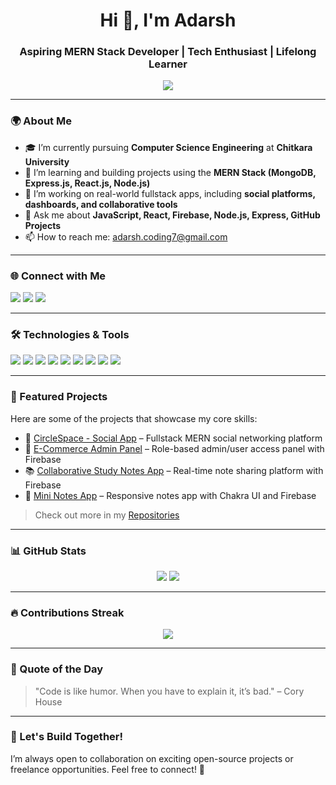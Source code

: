<h1 align="center">Hi 👋, I'm Adarsh</h1>
<h3 align="center">Aspiring MERN Stack Developer | Tech Enthusiast | Lifelong Learner</h3>

<p align="center">
  <img src="https://readme-typing-svg.demolab.com/?lines=Fullstack%20Web%20Developer;MERN%20Stack%20Enthusiast;Always%20learning%20new%20tech&center=true&width=380&height=45">
</p>

---

### 🌍 About Me

- 🎓 I’m currently pursuing **Computer Science Engineering** at **Chitkara University**  
- 🌱 I’m learning and building projects using the **MERN Stack (MongoDB, Express.js, React.js, Node.js)**  
- 🔭 I’m working on real-world fullstack apps, including **social platforms, dashboards, and collaborative tools**  
- 💬 Ask me about **JavaScript, React, Firebase, Node.js, Express, GitHub Projects**  
- 📫 How to reach me: [adarsh.coding7@gmail.com](mailto:adarsh.coding7@gmail.com)

---

### 🌐 Connect with Me

<p align="left">
  <a href="https://www.linkedin.com/in/adarsh0074/" target="_blank"><img src="https://img.shields.io/badge/LinkedIn-0077B5?style=for-the-badge&logo=linkedin&logoColor=white"></a>
  <a href="https://adarsh0074.github.io/" target="_blank"><img src="https://img.shields.io/badge/Portfolio-000000?style=for-the-badge&logo=About.me&logoColor=white"></a>
  <a href="mailto:adarsh.coding7@gmail.com" target="_blank"><img src="https://img.shields.io/badge/Email-D14836?style=for-the-badge&logo=gmail&logoColor=white"></a>
</p>

---

### 🛠️ Technologies & Tools

<p>
  <img src="https://img.shields.io/badge/JavaScript-F7DF1E?style=for-the-badge&logo=javascript&logoColor=black">
  <img src="https://img.shields.io/badge/React-20232A?style=for-the-badge&logo=react&logoColor=61DAFB">
  <img src="https://img.shields.io/badge/Node.js-339933?style=for-the-badge&logo=nodedotjs&logoColor=white">
  <img src="https://img.shields.io/badge/Express.js-000000?style=for-the-badge&logo=express&logoColor=white">
  <img src="https://img.shields.io/badge/MongoDB-47A248?style=for-the-badge&logo=mongodb&logoColor=white">
  <img src="https://img.shields.io/badge/Firebase-ffca28?style=for-the-badge&logo=firebase&logoColor=black">
  <img src="https://img.shields.io/badge/HTML5-e34c26?style=for-the-badge&logo=html5&logoColor=white">
  <img src="https://img.shields.io/badge/CSS3-1572b6?style=for-the-badge&logo=css3&logoColor=white">
  <img src="https://img.shields.io/badge/GitHub-181717?style=for-the-badge&logo=github&logoColor=white">
</p>

---

### 📌 Featured Projects

Here are some of the projects that showcase my core skills:

- 🔗 [CircleSpace - Social App](https://circle-spacee.netlify.app/) – Fullstack MERN social networking platform  
- 🛒 [E-Commerce Admin Panel](#) – Role-based admin/user access panel with Firebase  
- 📚 [Collaborative Study Notes App](#) – Real-time note sharing platform with Firebase  
- 📝 [Mini Notes App](#) – Responsive notes app with Chakra UI and Firebase

> Check out more in my [Repositories](https://github.com/Adarsh0074?tab=repositories)

---

### 📊 GitHub Stats

<p align="center">
  <img src="https://github-readme-stats.vercel.app/api?username=Adarsh0074&show_icons=true&theme=tokyonight&count_private=true">
  <img src="https://github-readme-stats.vercel.app/api/top-langs/?username=Adarsh0074&layout=compact&theme=tokyonight">
</p>

---

### 🔥 Contributions Streak

<p align="center">
  <img src="https://github-readme-streak-stats.herokuapp.com/?user=Adarsh0074&theme=tokyonight">
</p>

---

### 🧠 Quote of the Day

> "Code is like humor. When you have to explain it, it’s bad." – Cory House

---

### 📌 Let's Build Together!

I’m always open to collaboration on exciting open-source projects or freelance opportunities. Feel free to connect! 🚀
